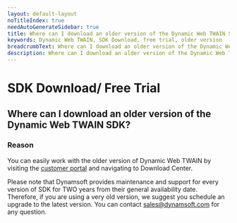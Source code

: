 ```yaml
---
layout: default-layout
noTitleIndex: true
needAutoGenerateSidebar: true
title: Where can I download an older version of the Dynamic Web TWAIN SDK
keywords: Dynamic Web TWAIN, SDK Download, free trial, older version
breadcrumbText: Where can I download an older version of the Dynamic Web TWAIN SDK?
description: Where can I download an older version of the Dynamic Web TWAIN SDK?
---
```


# SDK Download/ Free Trial

## Where can I download an older version of the Dynamic Web TWAIN SDK?

### Reason

You can easily work with the older version of Dynamic Web TWAIN by visiting the <a href="https://www.dynamsoft.com/customer/download" target="_blank">customer portal</a> and navigating to Download Center.

Please note that Dynamsoft provides maintenance and support for every version of SDK for TWO years from their general availability date. Therefore, if you are using a very old version, we suggest you schedule an upgrade to the latest version. You can contact <a href="mailto:sales@dynamsoft.com">sales@dynamsoft.com</a> for any question.
